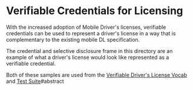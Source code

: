 # Verifiable Credentials for Licensing
With the increased adoption of Mobile Driver's licenses, verifiable credentials can be used to represent a driver's license in a way that is complementary to the existing mobile DL specification. 

The credential and selective disclosure frame in this directory are an example of what a driver's license would look like represented as a verifiable credential. 

Both of these samples are used from the [Verifiable Driver's License Vocab](https://digitalbazaar.github.io/vdl-vocab/) and [Test Suite](https://digitalbazaar.github.io/vdl-test-suite/)#abstract
